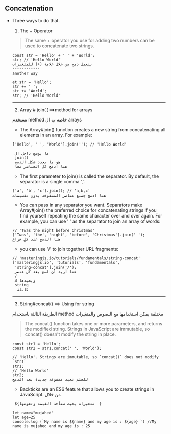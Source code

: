 ## Concatenation
* Three ways to do that.

    1. The + Operator
    > The same + operator you use for adding two numbers can be used to concatenate two strings.
     ````
     const str = 'Hello' + ' ' + 'World';
     str; // 'Hello World'
     بنعمل دمج من خلال علامة (+) للمتغيرات 
    ------------
    another way

    et str = 'Hello';
    str += ' ';
    str += 'World';
    str; // 'Hello World'
     ````
    -----
     2. Array # join( )==>method for arrays

    نستخدم method خاصة ب ال arrays
    * The Array#join() function creates a new string from concatenating all elements in an array. For example:
    ````
    ['Hello', ' ', 'World'].join(''); // 'Hello World'

     ما يوضع داخل ال 
     join()
     هو ما يحدد شكل الدمج 
     هنا ادمج كل العناصر معا 
    ````
    * The first parameter to join() is called the separator. By default, the separator is a single comma ','.
    ````
    ['a', 'b', 'c'].join(); // 'a,b,c' 
    هنا ادمج جميع عناصر المصفوفة بدون تقسيمات 
    ````
    * You can pass in any separator you want. Separators make Array#join() the preferred choice for concatenating strings if you find yourself repeating the same character over and over again. For example, you can use ' ' as the separator to join an array of words:
    ````
    // 'Twas the night before Christmas'
    ['Twas', 'the', 'night', 'before', 'Christmas'].join(' ');
   هنا الدمج عند كل فراغ 
    ````
   * you can use '/' to join together URL fragments:
   ````
   // 'masteringjs.io/tutorials/fundamentals/string-concat'
   ['masteringjs.io', 'tutorials', 'fundamentals', 
    'string-concat'].join('/');
    هنا أريد أن اضع بعد كل عنصر 
    /
    ويعيدها ك 
    string
     كاملة 
   ````
   -----
   3. String#concat() ==> Using for string 
    
    الطريقة الثالثة باستخدام 
    method مختلفة 
    يمكن استخدامها مع النصوص 
    والمتغيرات 
   > The concat() function takes one or more parameters, and returns the modified string. Strings in JavaScript are immutable, so concat() doesn't modify the string in place.
   ````
   const str1 = 'Hello';
   const str2 = str1.concat(' ', 'World');
   
   // 'Hello'. Strings are immutable, so `concat()` does not modify `str1`
   str1;
   // 'Hello World'
   str2;
   للعلم تعيد مصفوفة جديدة بعد الدمج 
   
   ````
   * Backticks are an ES6 feature that allows you to create strings in JavaScript.
   من خلال
   
    ` ${متغيرات بحيث ستأخذ القيمة وتعوضها  }`
   ````
   let name="mujahed"
   let age=25
   console.log (`My name is ${name} and my age is : ${age} `) //My name is mujahed and my age is : 25
   ````